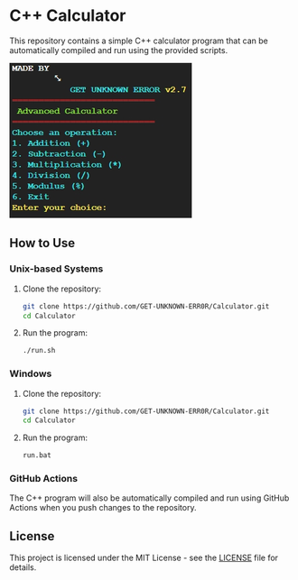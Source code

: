 # C++ Calculator

This repository contains a simple C++ calculator program that can be automatically compiled and run using the provided scripts.

![Calculator Image](calculator_img.jpeg)


## How to Use

### Unix-based Systems

1. Clone the repository:
    ```sh
    git clone https://github.com/GET-UNKNOWN-ERR0R/Calculator.git
    cd Calculator
    ```

2. Run the program:
    ```sh
    ./run.sh
    ```

### Windows

1. Clone the repository:
    ```sh
    git clone https://github.com/GET-UNKNOWN-ERR0R/Calculator.git
    cd Calculator
    ```

2. Run the program:
    ```bat
    run.bat
    ```

### GitHub Actions

The C++ program will also be automatically compiled and run using GitHub Actions when you push changes to the repository.

## License

This project is licensed under the MIT License - see the [LICENSE](LICENSE) file for details.
